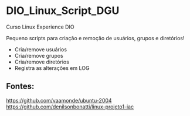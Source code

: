 # DIO_Linux_Script_DGU
Curso Linux Experience DIO

Pequeno scripts para criação e remoção de usuários, grupos e diretórios!

- Cria/remove usuários
- Cria/remove grupos
- Cria/remove diretórios
- Registra as alterações em LOG


## Fontes:
https://github.com/vaamonde/ubuntu-2004
https://github.com/denilsonbonatti/linux-projeto1-iac
